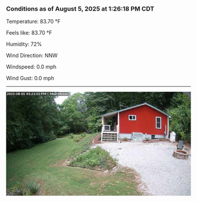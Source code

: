### Conditions as of August 5, 2025 at 1:26:18 PM CDT 

Temperature: 83.70 &deg;F

Feels like: 83.70 &deg;F

Humidity: 72%

Wind Direction: NNW

Windspeed: 0.0 mph

Wind Gust: 0.0 mph

---

<img src="./images/latest.jpeg"/>


